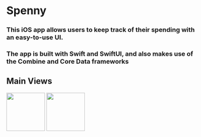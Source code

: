 # Spenny

### This iOS app allows users to keep track of their spending with an easy-to-use UI.
### The app is built with Swift and SwiftUI, and also makes use of the Combine and Core Data frameworks

## Main Views

<p float="left">
  <img src="https://user-images.githubusercontent.com/80175028/200175955-e7a57409-8ea1-4231-b96a-cf96544c8f52.png" width="100" />
  <img src="https://user-images.githubusercontent.com/80175028/200176032-13b1d9f6-a60e-4f78-bfc0-8c611e22eb5c.png" width="100" />
  
</p>
